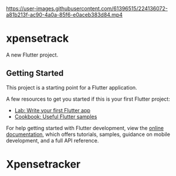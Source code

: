




https://user-images.githubusercontent.com/61396515/224136072-a81b213f-ac90-4a0a-85f6-e0aceb383d84.mp4



# xpensetrack

A new Flutter project.

## Getting Started

This project is a starting point for a Flutter application.

A few resources to get you started if this is your first Flutter project:

- [Lab: Write your first Flutter app](https://docs.flutter.dev/get-started/codelab)
- [Cookbook: Useful Flutter samples](https://docs.flutter.dev/cookbook)

For help getting started with Flutter development, view the
[online documentation](https://docs.flutter.dev/), which offers tutorials,
samples, guidance on mobile development, and a full API reference.
# Xpensetracker
